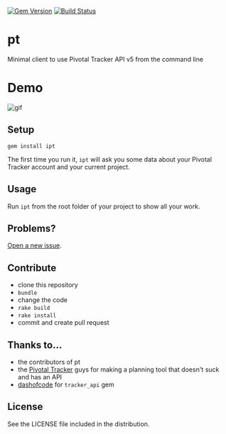 [![Gem Version](https://badge.fury.io/rb/pt.svg)](https://badge.fury.io/rb/pt)
[![Build Status](https://travis-ci.org/drselump14/ipt.svg?branch=master)](https://travis-ci.org/drselump14/ipt)

# pt

Minimal client to use Pivotal Tracker API v5 from the command line

# Demo
![gif](https://www.dropbox.com/s/whob1i5nocyk7hq/ipt.gif?raw=1)

## Setup

    gem install ipt

The first time you run it, `ipt` will ask you some data about your Pivotal Tracker account and your current project.

## Usage

Run `ipt` from the root folder of your project to show all your work.

## Problems?

[Open a new issue](https://github.com/raul/pt/issues/new).

## Contribute
- clone this repository
- `bundle`
- change the code
- `rake build`
- `rake install`
- commit and create pull request

## Thanks to...
- the contributors of pt
- the [Pivotal Tracker](https://www.pivotaltracker.com) guys for making a planning tool that doesn't suck and has an API
- [dashofcode](http://github.com/dashofcode) for `tracker_api` gem

## License
See the LICENSE file included in the distribution.
